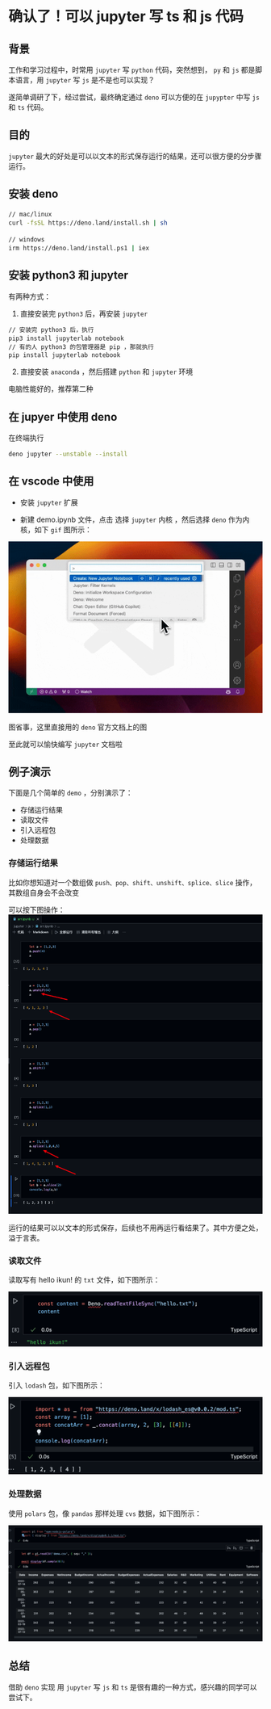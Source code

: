 # 确认了！可以 jupyter 写 ts 和 js 代码

## 背景

工作和学习过程中，时常用 `jupyter` 写 `python` 代码，突然想到， `py` 和 `js` 都是脚本语言，用 `jupyter` 写 `js` 是不是也可以实现？

遂简单调研了下，经过尝试，最终确定通过 `deno` 可以方便的在 `jupypter` 中写 `js` 和 `ts` 代码。

## 目的

`jupyter` 最大的好处是可以以文本的形式保存运行的结果，还可以很方便的分步骤运行。

## 安装 deno

```sh
// mac/linux
curl -fsSL https://deno.land/install.sh | sh

// windows
irm https://deno.land/install.ps1 | iex
```

## 安装 python3 和 jupyter

有两种方式：

1. 直接安装完 `python3` 后，再安装 `jupyter`

```sh
// 安装完 python3 后，执行
pip3 install jupyterlab notebook
// 有的人 python3 的包管理器是 pip ，那就执行
pip install jupyterlab notebook
```

2. 直接安装 `anaconda` ，然后搭建 `python` 和 `jupyter` 环境

电脑性能好的，推荐第二种

## 在 jupyer 中使用 deno

在终端执行

```sh
deno jupyter --unstable --install
```

## 在 vscode 中使用

- 安装 `jupyter` 扩展

- 新建 demo.ipynb 文件，点击 选择 `jupyter` 内核 ，然后选择 `deno` 作为内核，如下 `gif` 图所示：

![](1.gif)

图省事，这里直接用的 `deno` 官方文档上的图

至此就可以愉快编写 `jupyter` 文档啦

## 例子演示

下面是几个简单的 `demo` ，分别演示了：

- 存储运行结果
- 读取文件
- 引入远程包
- 处理数据

### 存储运行结果

比如你想知道对一个数组做 `push、pop、shift、unshift、splice、slice` 操作，其数组自身会不会改变

可以按下图操作：
![](image-4.png)

运行的结果可以以文本的形式保存，后续也不用再运行看结果了。其中方便之处，溢于言表。

### 读取文件

读取写有 hello ikun! 的 `txt` 文件，如下图所示：

![](image-1.png)

### 引入远程包

引入 `lodash` 包，如下图所示：

![](image-2.png)

### 处理数据

使用 `polars` 包，像 `pandas` 那样处理 `cvs` 数据，如下图所示：

![](image-3.png)

## 总结

借助 `deno` 实现 用 `jupyter` 写 `js` 和 `ts` 是很有趣的一种方式，感兴趣的同学可以尝试下。

